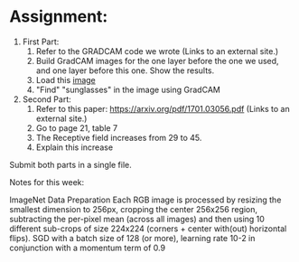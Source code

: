 
# Assignment:

1. First Part:
   1. Refer to the GRADCAM code we wrote (Links to an external site.)
   2. Build GradCAM images for the one layer before the one we used, and one layer before this one. Show the results.
   3. Load this [image](https://media.karousell.com/media/photos/products/2018/08/20/16_scale_tony_stark_avenger3_headscrupt_with_glasses_1534759826_e79b0cf4.jpg)
   4. "Find"  "sunglasses" in the image using GradCAM
2. Second Part:
   1. Refer to this paper: https://arxiv.org/pdf/1701.03056.pdf (Links to an external site.)
   2. Go to page 21, table 7
   3. The Receptive field increases from 29 to 45.
   4. Explain this increase
   

Submit both parts in a single file. 
 

Notes for this week:

ImageNet Data Preparation
Each RGB image is processed by resizing the smallest dimension to 256px, cropping the center 256x256 region, subtracting the per-pixel mean (across all images) and then using 10 different sub-crops of size 224x224 (corners + center with(out) horizontal flips). SGD with a batch size of 128 (or more), learning rate 10-2 in conjunction with a momentum term of 0.9
